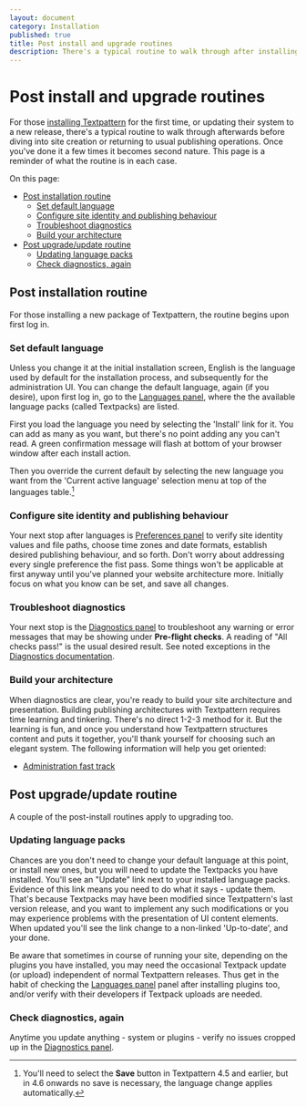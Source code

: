 ```yaml
---
layout: document
category: Installation
published: true
title: Post install and upgrade routines
description: There's a typical routine to walk through after installing or updating Textpattern.
---
```


# Post install and upgrade routines

For those [installing Textpattern](https://docs.textpattern.com/installation/) for the first time, or updating their system to a new release, there's a typical routine to walk through afterwards before diving into site creation or returning to usual publishing operations. Once you've done it a few times it becomes second nature. This page is a reminder of what the routine is in each case.

On this page:

* [Post installation routine](#post-installation-routine)
  * [Set default language](#set-default-language)
  * [Configure site identity and publishing behaviour](#configure-site-identity-and-publishing-behaviour)
  * [Troubleshoot diagnostics](#troubleshoot-diagnostics)
  * [Build your architecture](#build-your-architecture)
* [Post upgrade/update routine](#post-upgradeupdate-routine)
  * [Updating language packs](#updating-language-packs)
  * [Check diagnostics, again](#check-diagnostics-again)

## Post installation routine

For those installing a new package of Textpattern, the routine begins upon first log in.

### Set default language

Unless you change it at the initial installation screen, English is the language used by default for the installation process, and subsequently for the administration UI. You can change the default language, again (if you desire), upon first log in, go to the [Languages panel](https://docs.textpattern.com/administration/languages-panel), where the the available language packs (called Textpacks) are listed.

First you load the language you need by selecting the 'Install' link for it. You can add as many as you want, but there's no point adding any you can't read. A green confirmation message will flash at bottom of your browser window after each install action.

Then you override the current default by selecting the new language you want from the 'Current active language' selection menu at top of the languages table.[^1]

### Configure site identity and publishing behaviour

Your next stop after languages is [Preferences panel](https://docs.textpattern.com/administration/preferences-panel) to verify site identity values and file paths, choose time zones and date formats, establish desired publishing behaviour, and so forth. Don't worry about addressing every single preference the fist pass. Some things won't be applicable at first anyway until you've planned your website architecture more. Initially focus on what you know can be set, and save all changes.

### Troubleshoot diagnostics

Your next stop is the [Diagnostics panel](https://docs.textpattern.com/administration/diagnostics-panel) to troubleshoot any warning or error messages that may be showing under **Pre-flight checks**. A reading of "All checks pass!" is the usual desired result. See noted exceptions in the [Diagnostics documentation](https://docs.textpattern.com/administration/diagnostics-panel).

### Build your architecture

When diagnostics are clear, you're ready to build your site architecture and presentation. Building publishing architectures with Textpattern requires time learning and tinkering. There's no direct 1-2-3 method for it. But the learning is fun, and once you understand how Textpattern structures content and puts it together, you'll thank yourself for choosing such an elegant system. The following information will help you get oriented:

* [Administration fast track](https://docs.textpattern.com/administration/admin-fast-track)

## Post upgrade/update routine

A couple of the post-install routines apply to upgrading too.

### Updating language packs

Chances are you don't need to change your default language at this point, or install new ones, but you will need to update the Textpacks you have installed. You'll see an "Update" link next to your installed language packs. Evidence of this link means you need to do what it says - update them. That's because Textpacks may have been modified since Textpattern's last version release, and you want to implement any such modifications or you may experience problems with the presentation of UI content elements. When updated you'll see the link change to a non-linked 'Up-to-date', and your done.

Be aware that sometimes in course of running your site, depending on the plugins you have installed, you may need the occasional Textpack update (or upload) independent of normal Textpattern releases. Thus get in the habit of checking the [Languages panel](https://docs.textpattern.com/administration/languages-panel) panel after installing plugins too, and/or verify with their developers if Textpack uploads are needed.

### Check diagnostics, again

Anytime you update anything - system or plugins - verify no issues cropped up in the [Diagnostics panel](https://docs.textpattern.com/administration/diagnostics-panel).

[^1]: You'll need to select the **Save** button in Textpattern 4.5 and earlier, but in 4.6 onwards no save is necessary, the language change applies automatically.
